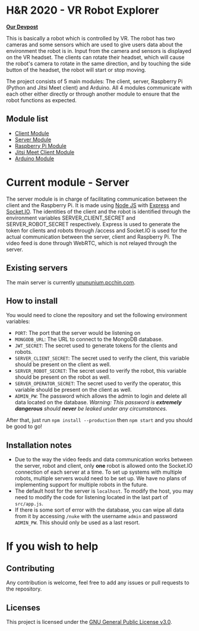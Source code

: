 # H&R 2020 - VR Robot Explorer
 **[Our Devpost](https://devpost.com/software/hnr2020-vr-robot)**

This is basically a robot which is controlled by VR. The robot has two cameras and some sensors which are used to give users data about the environment the robot is in. Input from the camera and sensors is displayed on the VR headset. The clients can rotate their headset, which will cause the robot's camera to rotate in the same direction, and by touching the side button of the headset, the robot will start or stop moving.

The project consists of 5 main modules: The client, server, Raspberry Pi (Python and Jitsi Meet client) and Arduino. All 4 modules communicate with each other either directly or through another module to ensure that the robot functions as expected.

## Module list
 - [Client Module](https://github.com/team-unununium/robot-client-android)
 - [Server Module](https://github.com/team-unununium/robot-server)
 - [Raspberry Pi Module](https://github.com/team-unununium/robot-pi)
 - [Jitsi Meet Client Module](https://github.com/team-unununium/robot-pi-video)
 - [Arduino Module](https://github.com/team-unununium/robot-arduino)

# Current module - Server
The server module is in charge of facilitating communication between the client and the Raspberry Pi. It is made using [Node JS](https://nodejs.org/) with [Express](https://www.npmjs.com/package/express) and [Socket.IO](https://www.npmjs.com/package/socket.io). The identities of the client and the robot is identified through the environment variables SERVER_CLIENT_SECRET and SERVER_ROBOT_SECRET respectively. Express is used to generate the token for clients and robots through /access and Socket.IO is used for the actual communication between the server, client and Raspberry Pi. The video feed is done through WebRTC, which is not relayed through the server.

## Existing servers
The main server is currently [unununium.pcchin.com](https://unununium.pcchin.com/).

## How to install
You would need to clone the repository and set the following environment variables:

 - `PORT`: The port that the server would be listening on
 - `MONGODB_URL`: The URL to connect to the MongoDB database.
 - `JWT_SECRET`: The secret used to generate tokens for the clients and robots.
 - `SERVER_CLIENT_SECRET`: The secret used to verify the client, this variable should be present on the client as well.
 - `SERVER_ROBOT_SECRET`: The secret used to verify the robot, this variable should be present on the robot as well.
 - `SERVER_OPERATOR_SECRET`: The secret used to verify the operator, this variable should be present on the client as well.
 - `ADMIN_PW`: The password which allows the admin to login and delete all data located on the database. *Warning: This password is **extremely dangerous** should **never** be leaked under any circumstances.*
 
 After that, just run `npm install --production` then `npm start` and you should be good to go!
 
## Installation notes
- Due to the way the video feeds and data communication works between the server, robot and client, only **one** robot is allowed onto the Socket.IO connection of each server at a time. To set up systems with multiple robots, multiple servers would need to be set up. We have no plans of implementing support for multiple robots in the future.
- The default host for the server is `localhost`. To modify the host, you may need to modify the code for listening located in the last part of `src/app.js`.
- If there is some sort of error with the database, you can wipe all data from it by accessing `/nuke` with the username `admin` and password `ADMIN_PW`. This should only be used as a last resort.

# If you wish to help

## Contributing
Any contribution is welcome, feel free to add any issues or pull requests to the repository.

## Licenses
This project is licensed under the [GNU General Public License v3.0](https://www.gnu.org/licenses/gpl-3.0.en.html).
